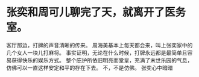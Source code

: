 # 张奕和周可儿聊完了天，就离开了医务室。
客厅那边，打牌的声音清晰的传来。
周海美基本上每天都会来，叫上张奕家中的几个女人一块儿打麻将。
事实证明，无论在什么时候，打牌永远都是最简单且容易获得快乐的娱乐方式。
整个庇护所依旧明亮而堂皇，充满了末世乐园的气息，仿佛可以一直这样安定和平的存在下去。
不，不是仿佛。
张奕心中暗暗

